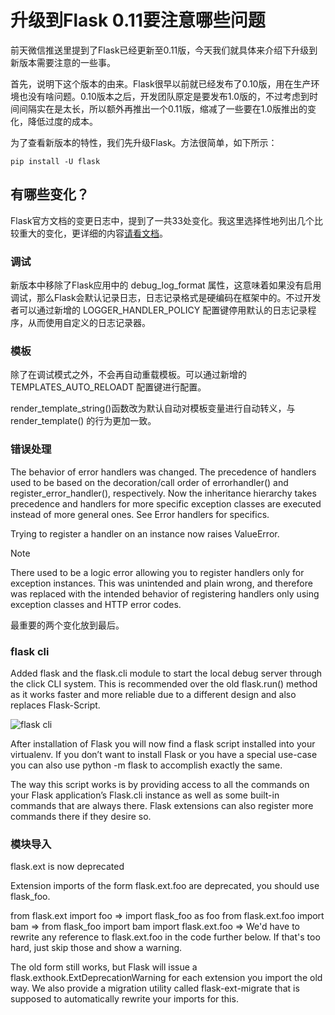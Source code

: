 # 升级到Flask 0.11要注意哪些问题

前天微信推送里提到了Flask已经更新至0.11版，今天我们就具体来介绍下升级到新版本需要注意的一些事。

首先，说明下这个版本的由来。Flask很早以前就已经发布了0.10版，用在生产环境也没有啥问题。0.10版本之后，开发团队原定是要发布1.0版的，不过考虑到时间间隔实在是太长，所以额外再推出一个0.11版，缩减了一些要在1.0版推出的变化，降低过度的成本。

为了查看新版本的特性，我们先升级Flask。方法很简单，如下所示：

``pip install -U flask``

## 有哪些变化？

Flask官方文档的变更日志中，提到了一共33处变化。我这里选择性地列出几个比较重大的变化，更详细的内容[请看文档](http://flask.pocoo.org/docs/0.11/changelog/#version-0-11)。

### 调试

新版本中移除了Flask应用中的 debug_log_format 属性，这意味着如果没有启用调试，那么Flask会默认记录日志，日志记录格式是硬编码在框架中的。不过开发者可以通过新增的 LOGGER_HANDLER_POLICY 配置键停用默认的日志记录程序，从而使用自定义的日志记录器。

### 模板

除了在调试模式之外，不会再自动重载模板。可以通过新增的 TEMPLATES_AUTO_RELOADT 配置键进行配置。

render_template_string()函数改为默认自动对模板变量进行自动转义，与 render_template() 的行为更加一致。

### 错误处理

The behavior of error handlers was changed. The precedence of handlers used to be based on the decoration/call order of errorhandler() and register_error_handler(), respectively. Now the inheritance hierarchy takes precedence and handlers for more specific exception classes are executed instead of more general ones. See Error handlers for specifics.

Trying to register a handler on an instance now raises ValueError.

Note

There used to be a logic error allowing you to register handlers only for exception instances. This was unintended and plain wrong, and therefore was replaced with the intended behavior of registering handlers only using exception classes and HTTP error codes.

最重要的两个变化放到最后。

### flask cli

Added flask and the flask.cli module to start the local debug server through the click CLI system. This is recommended over the old flask.run() method as it works faster and more reliable due to a different design and also replaces Flask-Script.

![flask cli](http://ww1.sinaimg.cn/mw690/006faQNTgw1f4g4ebldxhj30vm0muwkz.jpg)

After installation of Flask you will now find a flask script installed into your virtualenv. If you don’t want to install Flask or you have a special use-case you can also use python -m flask to accomplish exactly the same.

The way this script works is by providing access to all the commands on your Flask application’s Flask.cli instance as well as some built-in commands that are always there. Flask extensions can also register more commands there if they desire so.

### 模块导入

flask.ext is now deprecated

Extension imports of the form flask.ext.foo are deprecated, you should use flask_foo.


from flask.ext import foo => import flask_foo as foo
from flask.ext.foo import bam => from flask_foo import bam
import flask.ext.foo => We'd have to rewrite any reference to flask.ext.foo in the code further below. If that's too hard, just skip those and show a warning.


The old form still works, but Flask will issue a flask.exthook.ExtDeprecationWarning for each extension you import the old way. We also provide a migration utility called flask-ext-migrate that is supposed to automatically rewrite your imports for this.
